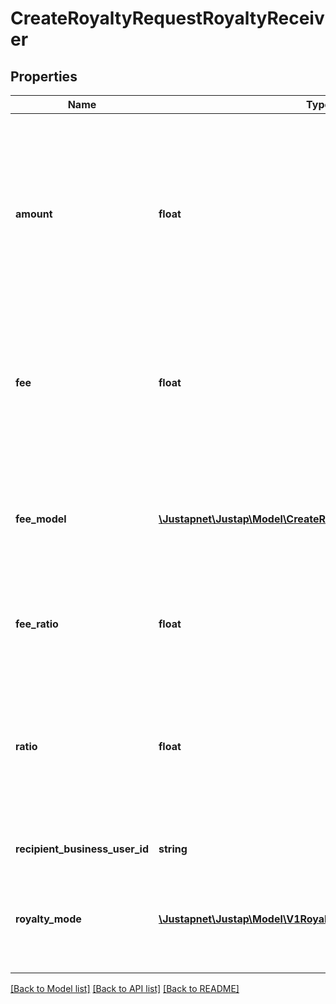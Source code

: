 # CreateRoyaltyRequestRoyaltyReceiver

## Properties
Name | Type | Description | Notes
------------ | ------------- | ------------- | -------------
**amount** | **float** | [REQUIRED] 根据 royalty_mode 参数，如果 royalty_mode &#x3D; fixed, 则此参数传分润金额，单位元，如果 royalty_mode &#x3D; rate，此参数传百分比小数， 0.1 表示 10% | [optional] 
**fee** | **float** | [OPTIONAL] 手续费，单位：元。 如果传递，则每笔分账都会在应分帐金额基础上扣除手续费后再请求支付平台进行分账 | [optional] 
**fee_model** | [**\Justapnet\Justap\Model\CreateRoyaltyRequestRoyaltyFeeMode**](CreateRoyaltyRequestRoyaltyFeeMode.md) | [OPTIONAL] 手续费模式，fixed 表示固定金额，rate 表示按比例计算手续费。此参数传手续费比例，0.1 表示 10% | [optional] 
**fee_ratio** | **float** | [OPTIONAL] 手续费比例，与 手续费 字段二选一即可ratio | [optional] 
**ratio** | **float** | [OPTIONAL] 根据 royalty_mode 参数，如果 royalty_mode &#x3D; fixed, 此参数无效，如果 royalty_mode &#x3D; rate，此参数传分润比例，0.1 表示 10% | [optional] 
**recipient_business_user_id** | **string** | 接受方的商业用户ID | [optional] 
**royalty_mode** | [**\Justapnet\Justap\Model\V1RoyaltyMode**](V1RoyaltyMode.md) | [REQUIRED] 分润模式，free 表示不收取，fixed 表示固定金额，rate 表示按比例分润 | [optional] 

[[Back to Model list]](../README.md#documentation-for-models) [[Back to API list]](../README.md#documentation-for-api-endpoints) [[Back to README]](../README.md)


